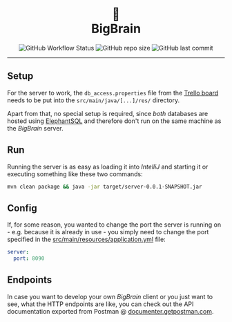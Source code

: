 <div align="center">
    <h1>
        🧠
        <br />
        BigBrain
    </h1>
    <p>
      <img alt="GitHub Workflow Status" src="https://img.shields.io/github/workflow/status/BiggusBrainus/brain-server/Java%20CI%20with%20Maven?style=for-the-badge">
      <img alt="GitHub repo size" src="https://img.shields.io/github/repo-size/BiggusBrainus/brain-server?style=for-the-badge">
      <img alt="GitHub last commit" src="https://img.shields.io/github/last-commit/BiggusBrainus/brain-server?style=for-the-badge">
    </p>
</div>

---

## Setup

For the server to work, the `db_access.properties` file from the [Trello board](https://trello.com/c/11hcpalx/38-%F0%9F%93%88-datenbank-zugangsdaten) needs to be put into the `src/main/java/[...]/res/` directory.

Apart from that, no special setup is required, since *both* databases are hosted using [ElephantSQL](https://www.elephantsql.com/) and therefore don't run on the same machine as the *BigBrain* server.

## Run

Running the server is as easy as loading it into *IntelliJ* and starting it or executing something like these two commands:

```bash
mvn clean package && java -jar target/server-0.0.1-SNAPSHOT.jar
```

## Config

If, for some reason, you wanted to change the port the server is running on - e.g. because it is already in use - you simply need to change the port specified in the [src/main/resources/application.yml](src/main/resources/application.yml) file:

```yml
server:
  port: 8090
```

## Endpoints

In case you want to develop your own *BigBrain* client or you just want to see, what the HTTP endpoints are like, you can check out the API documentation exported from Postman @ [documenter.getpostman.com](https://documenter.getpostman.com/view/10746759/TzeUo8qT).
